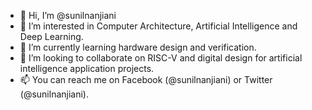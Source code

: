 - 👋 Hi, I’m @sunilnanjiani
- 👀 I’m interested in Computer Architecture, Artificial Intelligence and Deep Learning.
- 🌱 I’m currently learning hardware design and verification. 
- 💞️ I’m looking to collaborate on RISC-V and digital design for artificial intelligence application projects.
- 📫 You can reach me on Facebook (@sunilnanjiani) or Twitter (@sunilnanjiani).

<!---
sunilnanjiani/sunilnanjiani is a ✨ special ✨ repository because its `README.md` (this file) appears on your GitHub profile.
You can click the Preview link to take a look at your changes.
--->
